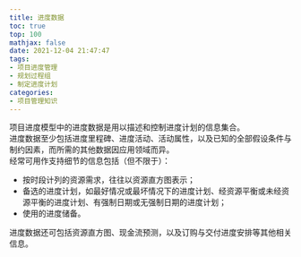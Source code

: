 ```yaml
---
title: 进度数据
toc: true
top: 100
mathjax: false
date: 2021-12-04 21:47:47
tags:
- 项目进度管理
- 规划过程组
- 制定进度计划
categories:
- 项目管理知识
---
```

项目进度模型中的进度数据是用以描述和控制进度计划的信息集合。  
进度数据至少包括进度里程碑、进度活动、活动属性，以及已知的全部假设条件与制约因素，而所需的其他数据因应用领域而异。  
经常可用作支持细节的信息包括（但不限于）：

- 按时段计列的资源需求，往往以资源直方图表示；
- 备选的进度计划，如最好情况或最坏情况下的进度计划、经资源平衡或未经资源平衡的进度计划、有强制日期或无强制日期的进度计划；
- 使用的进度储备。  

进度数据还可包括资源直方图、现金流预测，以及订购与交付进度安排等其他相关信息。
